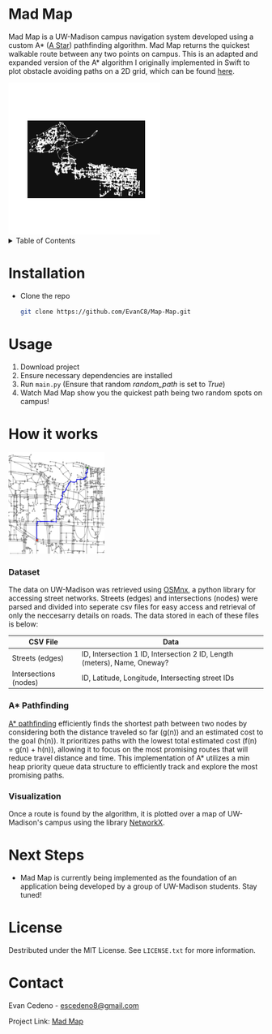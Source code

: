 # Mad Map
Mad Map is a UW-Madison campus navigation system developed using a custom A* ([A Star](https://en.wikipedia.org/wiki/A*_search_algorithm)) pathfinding algorithm. Mad Map returns the quickest walkable route between any two points on campus. This is an adapted and expanded version of the A* algorithm I originally implemented in Swift to plot obstacle avoiding paths on a 2D grid, which can be found [here](https://github.com/EvanC8/A-Star-Maze).

<img src="https://github.com/EvanC8/Mad-Map/blob/main/CampusPlot.png?raw=true" height="300">

<!-- TABLE OF CONTENTS -->
<details>
  <summary>Table of Contents</summary>
  <ol>
    <li><a href="#installation">Installation</a></li>
    <li><a href="#usage">Usage</a></li>
    <li>
      <a href="#how-it-works">How it works</a>
      <ul>
        <li><a href="#Dataset">Dataset</a></li>
        <li><a href="#A*-Pathfinding">A* Pathfinding/a></li>
        <li><a href="#Visualization">Visualization</a></li>
      </ul>
    </li>
    <li><a href="#next-steps">Next Steps</a></li>
    <li><a href="#license">License</a></li>
    <li><a href="#contact">Contact</a></li>
  </ol>
</details>

# Installation
* Clone the repo
   ```sh
   git clone https://github.com/EvanC8/Map-Map.git
   ```
# Usage
1. Download project
2. Ensure necessary dependencies are installed
3. Run `main.py` (Ensure that random <i>random_path</i> is set to <i>True</i>)
4. Watch Mad Map show you the quickest path being two random spots on campus!

# How it works
<img src="https://github.com/EvanC8/Mad-Map/blob/main/RouteExample1.png?raw=true" height="200">

### Dataset
The data on UW-Madison was retrieved using [OSMnx](https://osmnx.readthedocs.io/en/stable/), a python library for accessing street networks. Streets (edges) and intersections (nodes) were parsed and divided into seperate csv files for easy access and retrieval  of only the neccesarry details on roads. The data stored in each of these files is below:

| CSV File | Data |
|------------|-------|
| Streets (edges) | ID, Intersection 1 ID, Intersection 2 ID, Length (meters), Name, Oneway? |
| Intersections (nodes) | ID, Latitude, Longitude, Intersecting street IDs |

### A* Pathfinding
[A* pathfinding](https://en.wikipedia.org/wiki/A*_search_algorithm) efficiently finds the shortest path between two nodes by considering both the distance traveled so far (g(n)) and an estimated cost to the goal (h(n)). It prioritizes paths with the lowest total estimated cost (f(n) = g(n) + h(n)), allowing it to focus on the most promising routes that will reduce travel distance and time. This implementation of A* utilizes a min heap priority queue data structure to efficiently track and explore the most promising paths.

### Visualization
Once a route is found by the algorithm, it is plotted over a map of UW-Madison's campus using the library [NetworkX](https://networkx.org/).

# Next Steps
* Mad Map is currently being implemented as the foundation of an application being developed by a group of UW-Madison students. Stay tuned!

# License
Destributed under the MIT License. See `LICENSE.txt` for more information.

# Contact
Evan Cedeno - escedeno8@gmail.com

Project Link: [Mad Map](https://github.com/EvanC8/Mad-Map)
